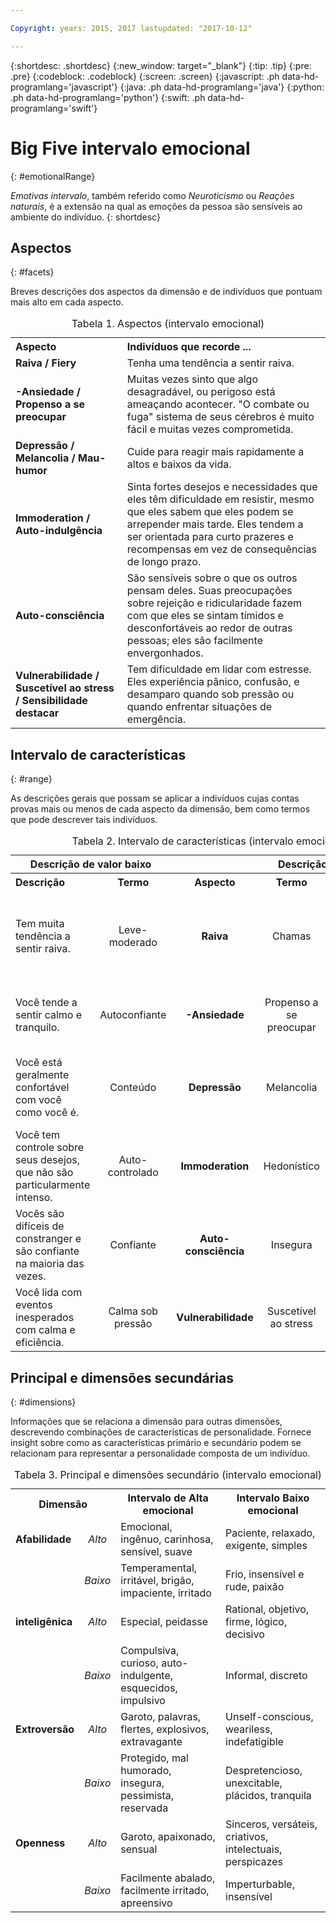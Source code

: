 ```yaml
---

Copyright: years: 2015, 2017 lastupdated: "2017-10-12"

---
```


{:shortdesc: .shortdesc}
{:new_window: target="_blank"}
{:tip: .tip}
{:pre: .pre}
{:codeblock: .codeblock}
{:screen: .screen}
{:javascript: .ph data-hd-programlang='javascript'}
{:java: .ph data-hd-programlang='java'}
{:python: .ph data-hd-programlang='python'}
{:swift: .ph data-hd-programlang='swift'}

# Big Five intervalo emocional
{: #emotionalRange}

*Emotivas intervalo*, também referido como *Neuroticismo* ou *Reações naturais*, é a extensão na qual as emoções da pessoa são sensíveis ao ambiente do indivíduo.
{: shortdesc}

## Aspectos
{: #facets}

Breves descrições dos aspectos da dimensão e de indivíduos que pontuam mais alto em cada aspecto.

<table>
  <caption>Tabela 1. Aspectos (intervalo emocional)</caption>
  <tr>
    <th style="text-align:left">Aspecto</th>
    <th style="text-align:left">Indivíduos que recorde ...</th>
  </tr>
  <tr>
    <td><strong>Raiva / Fiery</strong></td>
    <td>Tenha uma tendência a sentir raiva.</td>
  </tr>
  <tr>
    <td><strong>-Ansiedade / Propenso a se preocupar</strong></td>
    <td>Muitas vezes sinto que algo desagradável, ou perigoso está ameaçando acontecer. "O combate ou fuga" sistema de seus cérebros é muito fácil e muitas vezes comprometida.</td>
  </tr>
  <tr>
    <td><strong>Depressão / Melancolia / Mau-humor</strong></td>
    <td>Cuide para reagir mais rapidamente a altos e baixos da vida.</td>
  </tr>
  <tr>
    <td><strong>Immoderation / Auto-indulgência</strong></td>
    <td>Sinta fortes desejos e necessidades que eles têm dificuldade em resistir, mesmo que eles sabem que eles podem se arrepender mais tarde. Eles tendem a ser orientada para curto prazeres e recompensas em vez de consequências de longo prazo.</td>
  </tr>
  <tr>
    <td><strong>Auto-consciência</strong></td>
    <td>São sensíveis sobre o que os outros pensam deles. Suas preocupações sobre rejeição e ridicularidade fazem com que eles se sintam tímidos e desconfortáveis ao redor de outras pessoas; eles são facilmente envergonhados.</td>
  </tr>
  <tr>
    <td><strong>Vulnerabilidade / Suscetível ao stress / Sensibilidade destacar</strong></td>
    <td>Tem dificuldade em lidar com estresse. Eles experiência pânico, confusão, e desamparo quando sob pressão ou quando enfrentar situações de emergência.</td>
  </tr>
</table>

## Intervalo de características
{: #range}

As descrições gerais que possam se aplicar a indivíduos cujas contas provas mais ou menos de cada aspecto da dimensão, bem como termos que pode descrever tais indivíduos.

<table>
  <caption>Tabela 2. Intervalo de características (intervalo emocional)</caption>
  <tr>
    <th colspan="2" style="text-align:center">Descrição de valor baixo</th>
    <th></th>
    <th colspan="2" style="text-align:center">Descrição de valor alto</th>
  </tr>
  <tr>
    <th style="text-align:left; width: 23%">Descrição</th>
    <th style="text-align:center; width: 16%">Termo</th>
    <th style="text-align:center; width: 16%">Aspecto</th>
    <th style="text-align:center; width: 16%">Termo</th>
    <th style="text-align:right">Descrição</th>
  </tr>
  <tr>
    <td style="text-align:left">Tem muita tendência a sentir raiva.</td>
    <td style="text-align:center">Leve-moderado</td>
    <td style="text-align:center"><strong>Raiva</strong></td>
    <td style="text-align:center">Chamas</td>
    <td style="text-align:right">Você tem um temperamento de fogo, especialmente quando as coisas não vão seu caminho.</td>
  </tr>
  <tr>
    <td style="text-align:left">Você tende a sentir calmo e tranquilo.</td>
    <td style="text-align:center">Autoconfiante</td>
    <td style="text-align:center"><strong>-Ansiedade</strong></td>
    <td style="text-align:center">Propenso a se preocupar</td>
    <td style="text-align:right">Você tende a se preocupar com coisas que podem acontecer.</td>
  </tr>
  <tr>
    <td style="text-align:left">Você está geralmente confortável com você como você é.</td>
    <td style="text-align:center">Conteúdo</td>
    <td style="text-align:center"><strong>Depressão</strong></td>
    <td style="text-align:center">Melancolia</td>
    <td style="text-align:right">Você acha frequentemente sobre as coisas que estão insatisfeitos com.</td>
  </tr>
  <tr>
    <td style="text-align:left">Você tem controle sobre seus desejos, que não são particularmente intenso.</td>
    <td style="text-align:center">Auto-controlado</td>
    <td style="text-align:center"><strong>Immoderation</strong></td>
    <td style="text-align:center">Hedonístico</td>
    <td style="text-align:right">Você sente seus desejos fortemente e são facilmente tentados por eles.</td>
  </tr>
  <tr>
    <td style="text-align:left">Vocês são difíceis de constranger e são confiante na maioria das vezes.</td>
    <td style="text-align:center">Confiante</td>
    <td style="text-align:center"><strong>Auto-consciência</strong></td>
    <td style="text-align:center">Insegura</td>
    <td style="text-align:right">Vocês são sensíveis sobre o que os outros podem estar pensando em você.</td>
  </tr>
  <tr>
    <td style="text-align:left">Você lida com eventos inesperados com calma e eficiência.</td>
    <td style="text-align:center">Calma sob pressão</td>
    <td style="text-align:center"><strong>Vulnerabilidade</strong></td>
    <td style="text-align:center">Suscetível ao stress</td>
    <td style="text-align:right">Você é facilmente sobrecarregado em situações estressantes.</td>
  </tr>
</table>

## Principal e dimensões secundárias
{: #dimensions}

Informações que se relaciona a dimensão para outras dimensões, descrevendo combinações de características de personalidade. Fornece insight sobre como as características primário e secundário podem se relacionam para representar a personalidade composta de um indivíduo.

<table>
  <caption>Tabela 3. Principal e dimensões secundário (intervalo emocional)</caption>
  <tr>
    <th colspan="2" style="width:30%">Dimensão</th>
    <th style="width:35%">Intervalo de Alta emocional</th>
    <th style="width:35%">Intervalo Baixo emocional</th>
  </tr>
  <tr>
    <td style="text-align:left"><strong>Afabilidade</strong></td>
    <td style="text-align:center"><em>Alto</em></td>
    <td>Emocional, ingênuo, carinhosa, sensível, suave</td>
    <td>Paciente, relaxado, exigente, simples</td>
  </tr>
  <tr>
    <td></td>
    <td style="text-align:center"><em>Baixo</em></td>
    <td>Temperamental, irritável, brigão, impaciente, irritado</td>
    <td>Frio, insensível e rude, paixão</td>
  </tr>
  <tr>
    <td style="text-align:left"><strong>inteligênica</strong></td>
    <td style="text-align:center"><em>Alto</em></td>
    <td>Especial, peidasse</td>
    <td>Rational, objetivo, firme, lógico, decisivo</td>
  </tr>
  <tr>
    <td></td>
    <td style="text-align:center"><em>Baixo</em></td>
    <td>Compulsiva, curioso, auto-indulgente, esquecidos, impulsivo</td>
    <td>Informal, discreto</td>
  </tr>
  <tr>
    <td style="text-align:left"><strong>Extroversão</strong></td>
    <td style="text-align:center"><em>Alto</em></td>
    <td>Garoto, palavras, flertes, explosivos, extravagante</td>
    <td>Unself-conscious, weariless, indefatigible</td>
  </tr>
  <tr>
    <td></td>
    <td style="text-align:center"><em>Baixo</em></td>
    <td>Protegido, mal humorado, insegura, pessimista, reservada</td>
    <td>Despretencioso, unexcitable, plácidos, tranquila</td>
  </tr>
  <tr>
    <td style="text-align:left"><strong>Openness</strong></td>
    <td style="text-align:center"><em>Alto</em></td>
    <td>Garoto, apaixonado, sensual</td>
    <td>Sinceros, versáteis, criativos, intelectuais, perspicazes</td>
  </tr>
  <tr>
    <td></td>
    <td style="text-align:center"><em>Baixo</em></td>
    <td>Facilmente abalado, facilmente irritado, apreensivo</td>
    <td>Imperturbable, insensível</td>
  </tr>
</table>
